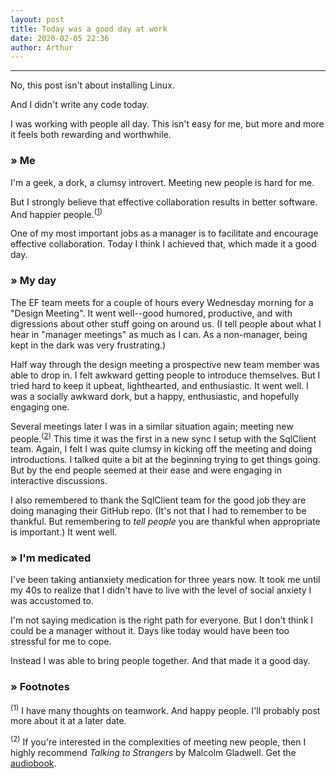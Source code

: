 ```yaml
---
layout: post
title: Today was a good day at work
date: 2020-02-05 22:36
author: Arthur
---
```


---

No, this post isn't about installing Linux.

And I didn't write any code today.

I was working with people all day.
This isn't easy for me, but more and more it feels both rewarding and worthwhile.

### » Me

I'm a geek, a dork, a clumsy introvert.
Meeting new people is hard for me.

But I strongly believe that effective collaboration results in better software.
And happier people.<sup>([1](#footnote-1))</sup>

One of my most important jobs as a manager is to facilitate and encourage effective collaboration.
Today I think I achieved that, which made it a good day.

### » My day

The EF team meets for a couple of hours every Wednesday morning for a "Design Meeting".
It went well--good humored, productive, and with digressions about other stuff going on around us.
(I tell people about what I hear in "manager meetings" as much as I can. As a non-manager, being kept in the dark was very frustrating.)

Half way through the design meeting a prospective new team member was able to drop in.
I felt awkward getting people to introduce themselves.
But I tried hard to keep it upbeat, lighthearted, and enthusiastic.
It went well.
I was a socially awkward dork, but a happy, enthusiastic, and hopefully engaging one.

Several meetings later I was in a similar situation again; meeting new people.<sup>([2](#footnote-2))</sup>
This time it was the first in a new sync I setup with the SqlClient team.
Again, I felt I was quite clumsy in kicking off the meeting and doing introductions.
I talked quite a bit at the beginning trying to get things going.
But by the end people seemed at their ease and were engaging in interactive discussions.

I also remembered to thank the SqlClient team for the good job they are doing managing their GitHub repo.
(It's not that I had to remember to be thankful.
But remembering to _tell people_ you are thankful when appropriate is important.)
It went well.

### » I'm medicated

I've been taking antianxiety medication for three years now.
It took me until my 40s to realize that I didn't have to live with the level of social anxiety I was accustomed to.

I'm not saying medication is the right path for everyone.
But I don't think I could be a manager without it.
Days like today would have been too stressful for me to cope.

Instead I was able to bring people together.
And that made it a good day.

### » Footnotes

<a name="footnote-1"></a>
<sup>(1)</sup> I have many thoughts on teamwork. And happy people. I'll probably post more about it at a later date.

<a name="footnote-2"></a>
<sup>(2)</sup> If you're interested in the complexities of meeting new people, then I highly recommend <em>Talking to Strangers</em> by Malcolm Gladwell. Get the <a href="https://www.audible.com/pd/Talking-to-Strangers-Audiobook/1549150340">audiobook</a>.

